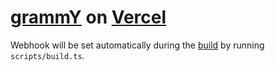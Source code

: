 # [grammY](https://grammy.dev) on [Vercel](https://vercel.dev)

Webhook will be set automatically during the
[build](https://vercel.com/docs/deployments/builds) by running
`scripts/build.ts`.
